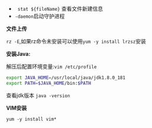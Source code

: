 - ` stat ${fileName}` 查看文件新建信息
- `-daemon`启动守护进程

**文件上传**

`rz -E`,如果rz命令未安装可以使用`yum -y install lrzsz`安装

**安装Java:**

解压后配置环境变量:`vim /etc/profile`

```bash
export JAVA_HOME=/usr/local/java/jdk1.8.0_181
export PATH=$JAVA_HOME/bin:$PATH
```

查看jdk版本 `java -version`

**VIM安装**

`yum -y install vim*`